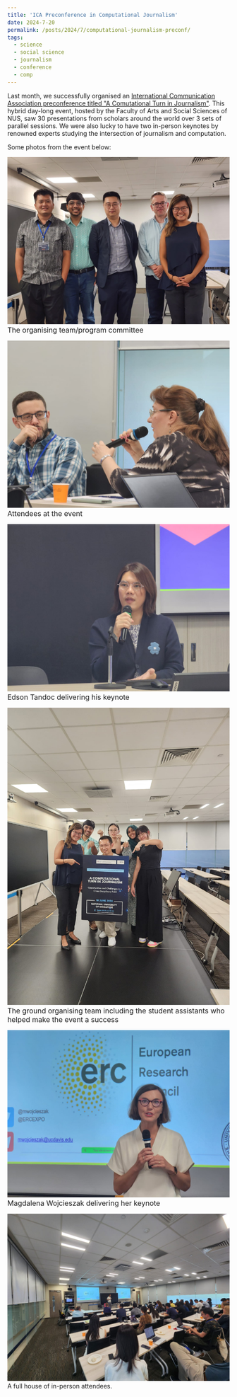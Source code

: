 ```yaml
---
title: 'ICA Preconference in Computational Journalism'
date: 2024-7-20
permalink: /posts/2024/7/computational-journalism-preconf/
tags:
  - science
  - social science
  - journalism
  - conference
  - comp
---
```


Last month, we successfully organised an [International Communication Association preconference titled "A Comutational Turn in Journalism"](https://fass.nus.edu.sg/cnm/ica-2024/). This hybrid day-long event, hosted by the Faculty of Arts and Social Sciences of NUS, saw 30 presentations from scholars around the world over 3 sets of parallel sessions. We were also lucky to have two in-person keynotes by renowned experts studying the intersection of journalism and computation.

Some photos from the event below:

![preconference 1](/assets/images/preconf1.jpg)
<font size="3"> The organising team/program committee </font>
<br>

![preconference 2](/assets/images/preconf2.jpg)
<font size="3"> Attendees at the event </font>
<br>

![preconference 3](/assets/images/preconf3.jpg)
<font size="3"> Edson Tandoc delivering his keynote </font>
<br>

![preconference 4](/assets/images/preconf4.jpg)
<font size="3"> The ground organising team including the student assistants who helped make the event a success </font>
<br>

![preconference 5](/assets/images/preconf5.jpg)
<font size="3"> Magdalena Wojcieszak delivering her keynote </font>
<br>

![preconference 6](/assets/images/preconf6.jpg)
A full house of in-person attendees.
